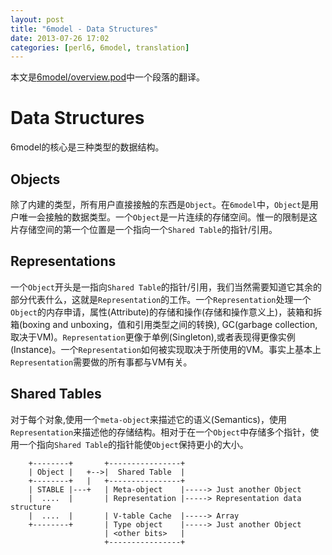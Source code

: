 ```yaml
---
layout: post
title: "6model - Data Structures"
date: 2013-07-26 17:02
categories: [perl6, 6model, translation]
---
```


本文是[6model/overview.pod](https://github.com/jnthn/6model/blob/master/overview.pod)中一个段落的翻译。

# Data Structures
  6model的核心是三种类型的数据结构。

## Objects
  除了内建的类型，所有用户直接接触的东西是`Object`。在`6model`中，`Object`是用户唯一会接触的数据类型。一个`Object`是一片连续的存储空间。惟一的限制是这片存储空间的第一个位置是一个指向一个`Shared Table`的指针/引用。

## Representations
  一个`Object`开头是一指向`Shared Table`的指针/引用，我们当然需要知道它其余的部分代表什么，这就是`Representation`的工作。一个`Representation`处理一个`Object`的内存申请，属性(Attribute)的存储和操作(存储和操作意义上)，装箱和拆箱(boxing and unboxing，值和引用类型之间的转换), GC(garbage collection, 取决于VM)。`Representation`更像于单例(Singleton),或者表现得更像实例(Instance)。一个`Representation`如何被实现取决于所使用的VM。事实上基本上`Representation`需要做的所有事都与VM有关。

## Shared Tables
  对于每个对象,使用一个`meta-object`来描述它的语义(Semantics)，使用`Representation`来描述他的存储结构。相对于在一个`Object`中存储多个指针，使用一个指向`Shared Table`的指针能使`Object`保持更小的大小。

        +--------+       +----------------+
        | Object |   +-->|  Shared Table  |
        +--------+   |   +----------------+
        | STABLE |---+   | Meta-object    |-----> Just another Object
        |  ....  |       | Representation |-----> Representation data structure
        |  ....  |       | V-table Cache  |-----> Array
        +--------+       | Type object    |-----> Just another Object
                         | <other bits>   |
                         +----------------+
